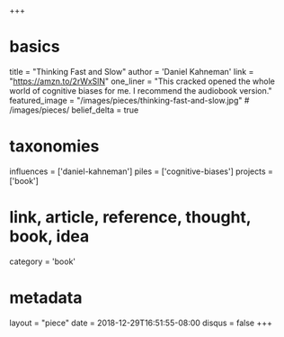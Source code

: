 +++
# basics
title     		 = "Thinking Fast and Slow"
author    		 = 'Daniel Kahneman'
link      		 = "https://amzn.to/2rWxSlN"
one_liner 		 = "This cracked opened the whole world of cognitive biases for me. I recommend the audiobook version."
featured_image = "/images/pieces/thinking-fast-and-slow.jpg" # /images/pieces/
belief_delta	 = true

# taxonomies
influences		 = ['daniel-kahneman']
piles     		 = ['cognitive-biases']
projects			 = ['book']

# link, article, reference, thought, book, idea
category  		 = 'book' 

# metadata
layout	    	 = "piece"
date      		 = 2018-12-29T16:51:55-08:00
disqus    		 = false
+++

